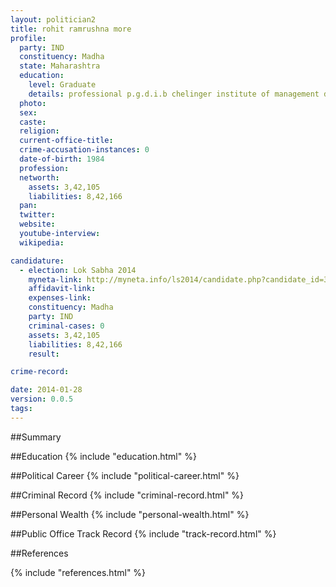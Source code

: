 ```yaml
---
layout: politician2
title: rohit ramrushna more
profile: 
  party: IND
  constituency: Madha
  state: Maharashtra
  education: 
    level: Graduate
    details: professional p.g.d.i.b chelinger institute of management development on research mumbai 2013  l.l.b. jitender chauhan college of chileparle mumbai 2010 mumbai vidyapith   b.e. mumbai college 2003  12th lalchand college solapur 1999  10th madha 1997
  photo: 
  sex: 
  caste: 
  religion: 
  current-office-title: 
  crime-accusation-instances: 0
  date-of-birth: 1984
  profession: 
  networth: 
    assets: 3,42,105
    liabilities: 8,42,166
  pan: 
  twitter: 
  website: 
  youtube-interview: 
  wikipedia: 

candidature: 
  - election: Lok Sabha 2014
    myneta-link: http://myneta.info/ls2014/candidate.php?candidate_id=3584
    affidavit-link: 
    expenses-link: 
    constituency: Madha 
    party: IND
    criminal-cases: 0
    assets: 3,42,105
    liabilities: 8,42,166
    result:  

crime-record: 

date: 2014-01-28
version: 0.0.5
tags: 
---
```

##Summary


##Education
{% include "education.html" %}


##Political Career
{% include "political-career.html" %}


##Criminal Record
{% include "criminal-record.html" %}


##Personal Wealth
{% include "personal-wealth.html" %}


##Public Office Track Record
{% include "track-record.html" %}


##References


{% include "references.html" %}